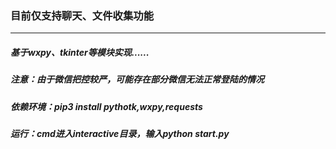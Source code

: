 ### 目前仅支持聊天、文件收集功能
*******************
##### 基于wxpy、tkinter等模块实现......

##### 注意：由于微信把控较严，可能存在部分微信无法正常登陆的情况

##### 依赖环境：pip3 install pythotk,wxpy,requests

##### 运行：cmd进入interactive目录，输入python start.py
